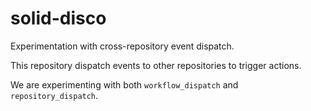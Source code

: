 # solid-disco

Experimentation with cross-repository event dispatch.

This repository dispatch events to other repositories to trigger
actions.

We are experimenting with both `workflow_dispatch` and `repository_dispatch`.

